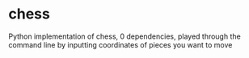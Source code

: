 # chess
Python implementation of chess, 0 dependencies, played through the command line by inputting coordinates of pieces you want to move 

